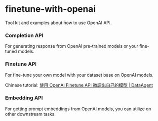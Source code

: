 # finetune-with-openai
Tool kit and examples about how to use OpenAI API.

### Completion API
For generating response from OpenAI pre-trained models or your fine-tuned models.

### Finetune API
For fine-tune your own model with your dataset base on OpenAI models.

Chinese tutorial: [使用 OpenAI Finetune API 微調出自己的模型 | DataAgent](https://idataagent.com/2023/03/06/%e4%bd%bf%e7%94%a8-openai-finetune-api-%e5%be%ae%e8%aa%bf%e5%87%ba%e8%87%aa%e5%b7%b1%e7%9a%84%e6%a8%a1%e5%9e%8b/)

### Embedding API
For getting prompt embeddings from OpenAI models, you can utilize on other downstream tasks.

